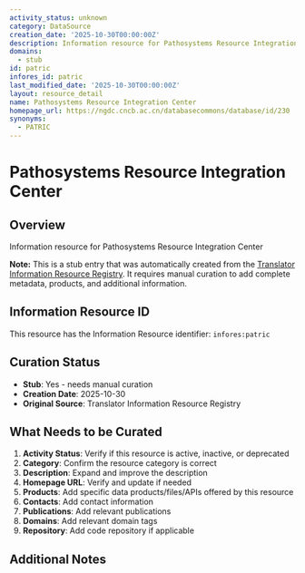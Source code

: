 ```yaml
---
activity_status: unknown
category: DataSource
creation_date: '2025-10-30T00:00:00Z'
description: Information resource for Pathosystems Resource Integration Center
domains:
  - stub
id: patric
infores_id: patric
last_modified_date: '2025-10-30T00:00:00Z'
layout: resource_detail
name: Pathosystems Resource Integration Center
homepage_url: https://ngdc.cncb.ac.cn/databasecommons/database/id/230
synonyms:
  - PATRIC
---
```


# Pathosystems Resource Integration Center

## Overview

Information resource for Pathosystems Resource Integration Center

**Note:** This is a stub entry that was automatically created from the [Translator Information Resource Registry](https://biolink.github.io/information-resource-registry/). It requires manual curation to add complete metadata, products, and additional information.

## Information Resource ID

This resource has the Information Resource identifier: `infores:patric`

## Curation Status

- **Stub**: Yes - needs manual curation
- **Creation Date**: 2025-10-30
- **Original Source**: Translator Information Resource Registry

## What Needs to be Curated

1. **Activity Status**: Verify if this resource is active, inactive, or deprecated
2. **Category**: Confirm the resource category is correct
3. **Description**: Expand and improve the description
4. **Homepage URL**: Verify and update if needed
5. **Products**: Add specific data products/files/APIs offered by this resource
6. **Contacts**: Add contact information
7. **Publications**: Add relevant publications
8. **Domains**: Add relevant domain tags
9. **Repository**: Add code repository if applicable

## Additional Notes
